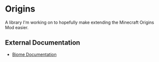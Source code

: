# Origins

A library I'm working on to hopefully make extending the Minecraft Origins Mod easier.

## External Documentation
+ [Biome Documentation](https://origins.readthedocs.io/en/latest/misc/extras/biome_categories/)

